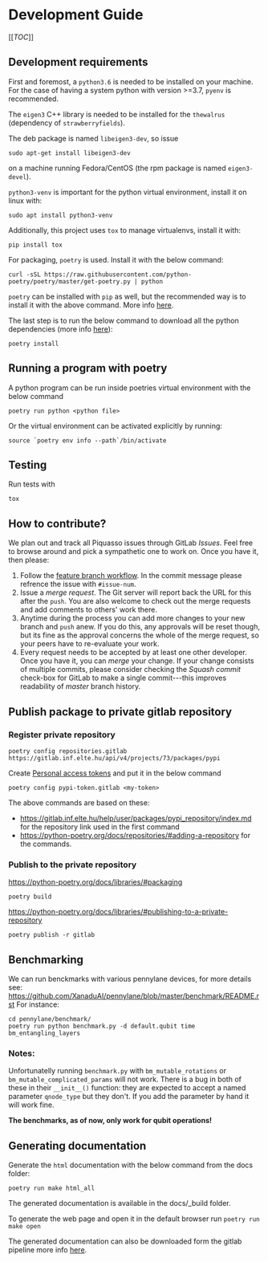 # Development Guide

[[_TOC_]]

## Development requirements

First and foremost, a `python3.6` is needed to be installed on your machine.
For the case of having a system python with version >=3.7, `pyenv` is recommended.

The `eigen3` C++ library is needed to be installed for the
`thewalrus` (dependency of `strawberryfields`).

The deb package is named `libeigen3-dev`, so issue
```
sudo apt-get install libeigen3-dev
```
on a machine running Fedora/CentOS (the rpm package is named `eigen3-devel`).

`python3-venv` is important for the python virtual environment, install it on linux with:
```
sudo apt install python3-venv
```

Additionally, this project uses `tox` to manage virtualenvs, install it with:
``` 
pip install tox
```

For packaging, `poetry` is used.
Install it with the below command:
```
curl -sSL https://raw.githubusercontent.com/python-poetry/poetry/master/get-poetry.py | python
```
`poetry` can be installed with `pip` as well, but the recommended way is to install it with the above command. More info [here](https://python-poetry.org/docs/#installation).

The last step is to run the below command to download all the python dependencies (more info [here](https://python-poetry.org/docs/basic-usage/#installing-with-poetrylock)):
```
poetry install
```

## Running a program with poetry
A python program can be run inside poetries virtual environment with the below command
```
poetry run python <python file>
```
Or the virtual environment can be activated explicitly by running:
```
source `poetry env info --path`/bin/activate
```

## Testing

Run tests with
```
tox
```

## How to contribute?

We plan out and track all Piquasso issues through GitLab *Issues*. Feel free
to browse around and pick a sympathetic one to work on. Once you have it,
then please:

1. Follow the [feature branch workflow][1]. In the commit message please
refrence the issue with `#issue-num`.
2. Issue a *merge request*. The Git server will report back the URL for this
after the `push`. You are also welcome to check out the merge requests and add
comments to others' work there.
3. Anytime during the process you can add more changes to your new branch
and `push` anew. If you do this, any approvals will be reset though, but its
fine as the approval concerns the whole of the merge request, so your peers
have to re-evaluate your work.
4. Every request needs to be accepted by at least one other developer. Once
you have it, you can *merge* your change. If your change consists of
multiple commits, please consider checking the *Squash commit* check-box for
GitLab to make a single commit---this improves readability of *master*
branch history.

[1]: https://docs.gitlab.com/ee/gitlab-basics/feature_branch_workflow.html


## Publish package to private gitlab repository

### Register private repository
```
poetry config repositories.gitlab https://gitlab.inf.elte.hu/api/v4/projects/73/packages/pypi
```
Create [Personal access tokens](https://docs.gitlab.com/ee/user/profile/personal_access_tokens.html) and put it in the below command
```
poetry config pypi-token.gitlab <my-token>
```   
The above commands are based on these:
- https://gitlab.inf.elte.hu/help/user/packages/pypi_repository/index.md for the repository link used in the first command
- https://python-poetry.org/docs/repositories/#adding-a-repository for the commands.

### Publish to the private repository
https://python-poetry.org/docs/libraries/#packaging
```
poetry build
```
https://python-poetry.org/docs/libraries/#publishing-to-a-private-repository
```
poetry publish -r gitlab
```
## Benchmarking
We can run benckmarks with various pennylane devices, for more details see:
https://github.com/XanaduAI/pennylane/blob/master/benchmark/README.rst
For instance:
```
cd pennylane/benchmark/
poetry run python benchmark.py -d default.qubit time bm_entangling_layers
```
### Notes:
Unfortunatelly running `benchmark.py` with `bm_mutable_rotations` or
`bm_mutable_complicated_params` will not work. There is a bug in both of these
in their `__init__()` function: they are expected to accept a named parameter
`qnode_type` but they don't. If you add the parameter by hand it will work
fine.

**The benchmarks, as of now, only work for qubit operations!**

## Generating documentation

Generate the `html` documentation with the below command from the docs folder:
```
poetry run make html_all
```
The generated documentation is available in the docs/_build folder.

To generate the web page and open it in the default browser run `poetry run make open`

The generated documentation can also be downloaded form the gitlab pipeline more info [here](https://docs.gitlab.com/ee/ci/pipelines/job_artifacts.html).
